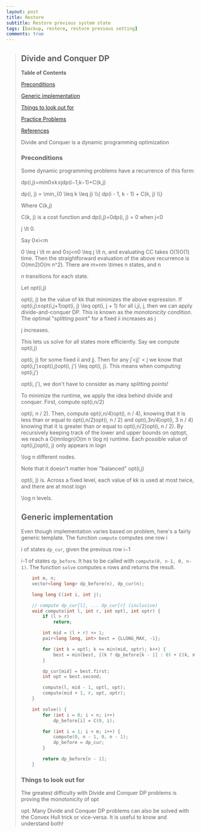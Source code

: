 ```yaml
---
layout: post
title: Restore
subtitle: Restore previous system state
tags: [backup, restore, restore previous setting]
comments: true
---
```


> ## Divide and Conquer DP
>
> **Table of Contents**
>
> [Preconditions](https://cp-algorithms.com/dynamic_programming/divide-and-conquer-dp.html#toc-tgt-0)
>
> [Generic implementation](https://cp-algorithms.com/dynamic_programming/divide-and-conquer-dp.html#toc-tgt-1)
>
> [Things to look out for](https://cp-algorithms.com/dynamic_programming/divide-and-conquer-dp.html#toc-tgt-2)
>
> [Practice Problems](https://cp-algorithms.com/dynamic_programming/divide-and-conquer-dp.html#toc-tgt-3)
>
> [References](https://cp-algorithms.com/dynamic_programming/divide-and-conquer-dp.html#toc-tgt-4)
>
> Divide and Conquer is a dynamic programming optimization
>
> ### Preconditions
>
> Some dynamic programming problems have a recurrence of this form:
>
> dp(i,j)\=min0≤k≤jdp(i−1,k−1)+C(k,j)
>
> dp(i, j) = \\min\_{0 \\leq k \\leq j} \\\\{ dp(i - 1, k - 1) + C(k, j) \\\\}
>
> Where C(k,j)
>
> C(k, j) is a cost function and dp(i,j)\=0dp(i, j) = 0 when j<0
>
> j \\lt 0.
>
> Say 0≤i<m
>
> 0 \\leq i \\lt m and 0≤j<n0 \\leq j \\lt n, and evaluating CC takes O(1)O(1) time. Then the straightforward evaluation of the above recurrence is O(mn2)O(m n^2). There are m×nm \\times n states, and n
>
> n transitions for each state.
>
> Let opt(i,j)
>
> opt(i, j) be the value of kk that minimizes the above expression. If opt(i,j)≤opt(i,j+1)opt(i, j) \\leq opt(i, j + 1) for all i,ji, j, then we can apply divide-and-conquer DP. This is known as the _monotonicity condition_. The optimal "splitting point" for a fixed ii increases as j
>
> j increases.
>
> This lets us solve for all states more efficiently. Say we compute opt(i,j)
>
> opt(i, j) for some fixed ii and jj. Then for any j′<jj' < j we know that opt(i,j′)≤opt(i,j)opt(i, j') \\leq opt(i, j). This means when computing opt(i,j′)
>
> opt(i, j'), we don't have to consider as many splitting points!
>
> To minimize the runtime, we apply the idea behind divide and conquer. First, compute opt(i,n/2)
>
> opt(i, n / 2). Then, compute opt(i,n/4)opt(i, n / 4), knowing that it is less than or equal to opt(i,n/2)opt(i, n / 2) and opt(i,3n/4)opt(i, 3 n / 4) knowing that it is greater than or equal to opt(i,n/2)opt(i, n / 2). By recursively keeping track of the lower and upper bounds on optopt, we reach a O(mnlogn)O(m n \\log n) runtime. Each possible value of opt(i,j)opt(i, j) only appears in logn
>
> \\log n different nodes.
>
> Note that it doesn't matter how "balanced" opt(i,j)
>
> opt(i, j) is. Across a fixed level, each value of kk is used at most twice, and there are at most logn
>
> \\log n levels.
>
> ## Generic implementation
>
> Even though implementation varies based on problem, here's a fairly generic template. The function `compute` computes one row i
>
> i of states `dp_cur`, given the previous row i−1
>
> i-1 of states `dp_before`. It has to be called with `compute(0, n-1, 0, n-1)`. The function `solve` computes `m` rows and returns the result.
>
> ```C++
>     int m, n;
>     vector<long long> dp_before(n), dp_cur(n);
>
>     long long C(int i, int j);
>
>     // compute dp_cur[l], ... dp_cur[r] (inclusive)
>     void compute(int l, int r, int optl, int optr) {
>         if (l > r)
>             return;
>
>         int mid = (l + r) >> 1;
>         pair<long long, int> best = {LLONG_MAX, -1};
>
>         for (int k = optl; k <= min(mid, optr); k++) {
>             best = min(best, {(k ? dp_before[k - 1] : 0) + C(k, mid), k});
>         }
>
>         dp_cur[mid] = best.first;
>         int opt = best.second;
>
>         compute(l, mid - 1, optl, opt);
>         compute(mid + 1, r, opt, optr);
>     }
>
>     int solve() {
>         for (int i = 0; i < n; i++)
>             dp_before[i] = C(0, i);
>
>         for (int i = 1; i < m; i++) {
>             compute(0, n - 1, 0, n - 1);
>             dp_before = dp_cur;
>         }
>
>         return dp_before[n - 1];
>     }
> ```
>
> ### Things to look out for
>
> The greatest difficulty with Divide and Conquer DP problems is proving the monotonicity of opt
>
> opt. Many Divide and Conquer DP problems can also be solved with the Convex Hull trick or vice-versa. It is useful to know and understand both!
